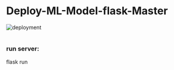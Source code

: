 # Deploy-ML-Model-flask-Master

![deployment ](https://user-images.githubusercontent.com/75518471/151925808-d0fcf6df-7487-4204-ad49-f96ba081abd7.gif)

#
### run server:
flask run
